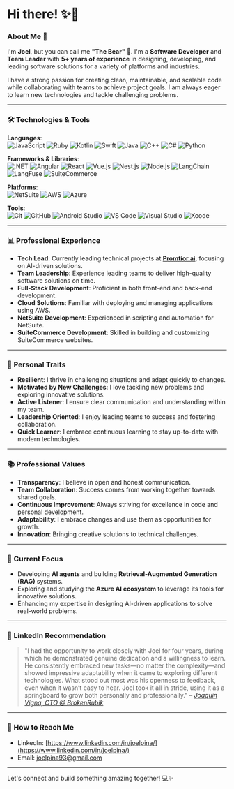 # Hi there! ✨🐻

### About Me 🚀

I'm **Joel**, but you can call me **"The Bear"** 🐻. I'm a **Software Developer** and **Team Leader** with **5+ years of experience** in designing, developing, and leading software solutions for a variety of platforms and industries.

I have a strong passion for creating clean, maintainable, and scalable code while collaborating with teams to achieve project goals. I am always eager to learn new technologies and tackle challenging problems.

---

### 🛠 Technologies & Tools

**Languages**:  
![JavaScript](https://img.shields.io/badge/JavaScript-323330?style=flat&logo=javascript&logoColor=F7DF1E) ![Ruby](https://img.shields.io/badge/Ruby-CC342D?style=flat&logo=ruby&logoColor=white) ![Kotlin](https://img.shields.io/badge/Kotlin-0095D5?style=flat&logo=kotlin&logoColor=white) ![Swift](https://img.shields.io/badge/Swift-FA7343?style=flat&logo=swift&logoColor=white) ![Java](https://img.shields.io/badge/Java-ED8B00?style=flat&logo=openjdk&logoColor=white) ![C++](https://img.shields.io/badge/C++-00599C?style=flat&logo=cplusplus&logoColor=white) ![C#](https://img.shields.io/badge/C%23-239120?style=flat&logo=csharp&logoColor=white) ![Python](https://img.shields.io/badge/Python-3776AB?style=flat&logo=python&logoColor=white)

**Frameworks & Libraries**:  
![.NET](https://img.shields.io/badge/.NET-5C2D91?style=flat&logo=dotnet&logoColor=white) ![Angular](https://img.shields.io/badge/Angular-DD0031?style=flat&logo=angular&logoColor=white) ![React](https://img.shields.io/badge/React-20232A?style=flat&logo=react&logoColor=61DAFB) ![Vue.js](https://img.shields.io/badge/Vue.js-35495E?style=flat&logo=vue.js&logoColor=4FC08D) ![Nest.js](https://img.shields.io/badge/Nest.js-E0234E?style=flat&logo=nestjs&logoColor=white) ![Node.js](https://img.shields.io/badge/Node.js-339933?style=flat&logo=node.js&logoColor=white) ![LangChain](https://img.shields.io/badge/LangChain-000000?style=flat) ![LangFuse](https://img.shields.io/badge/LangFuse-000000?style=flat) ![SuiteCommerce](https://img.shields.io/badge/SuiteCommerce-2D4F6D?style=flat)

**Platforms**:  
![NetSuite](https://img.shields.io/badge/NetSuite-0089D6?style=flat&logo=oracle&logoColor=white) ![AWS](https://img.shields.io/badge/AWS-232F3E?style=flat&logo=amazon-aws&logoColor=white) ![Azure](https://img.shields.io/badge/Azure-0078D7?style=flat&logo=microsoft-azure&logoColor=white)

**Tools**:  
![Git](https://img.shields.io/badge/Git-F05032?style=flat&logo=git&logoColor=white) ![GitHub](https://img.shields.io/badge/GitHub-181717?style=flat&logo=github&logoColor=white) ![Android Studio](https://img.shields.io/badge/Android%20Studio-3DDC84?style=flat&logo=android-studio&logoColor=white) ![VS Code](https://img.shields.io/badge/VS%20Code-007ACC?style=flat&logo=visual-studio-code&logoColor=white) ![Visual Studio](https://img.shields.io/badge/Visual%20Studio-5C2D91?style=flat&logo=visual-studio&logoColor=white) ![Xcode](https://img.shields.io/badge/Xcode-147EFB?style=flat&logo=xcode&logoColor=white)

---

### 📊 Professional Experience
- **Tech Lead**: Currently leading technical projects at [**Promtior.ai**](https://www.promtior.ai/), focusing on AI-driven solutions.
- **Team Leadership**: Experience leading teams to deliver high-quality software solutions on time.
- **Full-Stack Development**: Proficient in both front-end and back-end development.
- **Cloud Solutions**: Familiar with deploying and managing applications using AWS.
- **NetSuite Development**: Experienced in scripting and automation for NetSuite.
- **SuiteCommerce Development**: Skilled in building and customizing SuiteCommerce websites.

---

### 🌟 Personal Traits
- **Resilient**: I thrive in challenging situations and adapt quickly to changes.
- **Motivated by New Challenges**: I love tackling new problems and exploring innovative solutions.
- **Active Listener**: I ensure clear communication and understanding within my team.
- **Leadership Oriented**: I enjoy leading teams to success and fostering collaboration.
- **Quick Learner**: I embrace continuous learning to stay up-to-date with modern technologies.

---

### 📚 Professional Values
- **Transparency**: I believe in open and honest communication.
- **Team Collaboration**: Success comes from working together towards shared goals.
- **Continuous Improvement**: Always striving for excellence in code and personal development.
- **Adaptability**: I embrace changes and use them as opportunities for growth.
- **Innovation**: Bringing creative solutions to technical challenges.

---

### 🌱 Current Focus
- Developing **AI agents** and building **Retrieval-Augmented Generation (RAG)** systems.
- Exploring and studying the **Azure AI ecosystem** to leverage its tools for innovative solutions.
- Enhancing my expertise in designing AI-driven applications to solve real-world problems.

---

### 🎉 LinkedIn Recommendation
> "I had the opportunity to work closely with Joel for four years, during which he demonstrated genuine dedication and a willingness to learn. He consistently embraced new tasks—no matter the complexity—and showed impressive adaptability when it came to exploring different technologies. What stood out most was his openness to feedback, even when it wasn’t easy to hear. Joel took it all in stride, using it as a springboard to grow both personally and professionally." 
> – *[Joaquin Vigna, CTO @ BrokenRubik](https://www.linkedin.com/in/joelpina/)*

---

### 📧 How to Reach Me
- LinkedIn: [https://www.linkedin.com/in/joelpina/](https://www.linkedin.com/in/joelpina/)
- Email: [joelpina93@gmail.com](mailto:joelpina93@gmail.com)

---

Let's connect and build something amazing together! 💻✨
